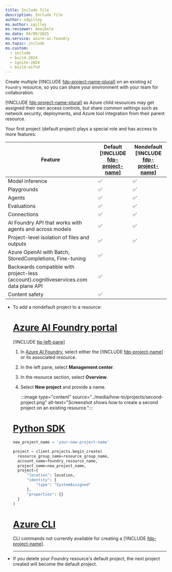 ```yaml
---
title: Include file
description: Include file
author: sdgilley
ms.author: sgilley
ms.reviewer: deeikele
ms.date: 04/09/2025
ms.service: azure-ai-foundry
ms.topic: include
ms.custom:
  - include
  - build-2024
  - ignite-2024
  - build-aifnd
---
```



Create multiple [!INCLUDE [fdp-project-name-plural](fdp-project-name-plural.md)] on an existing `AI Foundry` resource, so you can share your environment with your team for collaboration. 

[!INCLUDE [fdp-project-name-plural](fdp-project-name-plural.md)] as Azure child resources may get assigned their own access controls, but share common settings such as network security, deployments, and Azure tool integration from their parent resource.

Your first project (default project) plays a special role and has access to more features:

| Feature | Default [!INCLUDE [fdp-project-name](fdp-project-name.md)] | Nondefault [!INCLUDE [fdp-project-name](fdp-project-name.md)] |
|--|--|--|
| Model inference | ✅ | ✅ |
| Playgrounds | ✅ | ✅ |
| Agents | ✅ | ✅ |
| Evaluations | ✅ | ✅ |
| Connections | ✅ | ✅ |
| AI Foundry API that works with agents and across models | ✅ | ✅ |
| Project-level isolation of files and outputs | ✅ | ✅ |
| Azure OpenAI with Batch, StoredCompletions, Fine-tuning | ✅ |  |
| Backwards compatible with project-less {account}.cognitiveservices.com data plane API | ✅ |  |
| Content safety | ✅ |  |

* To add a nondefault project to a resource:
    
    # [Azure AI Foundry portal](#tab/ai-foundry)
    
    [!INCLUDE [tip-left-pane](tip-left-pane.md)]
    
    1. In [Azure AI Foundry](https://ai.azure.com), select either the [!INCLUDE [fdp-project-name](fdp-project-name.md)] or its associated resource.
    1. In the left pane, select **Management center**.
    1. In the resource section, select  **Overview**.
    1. Select **New project** and provide a name.
    
        :::image type="content" source="../media/how-to/projects/second-project.png" alt-text="Screenshot shows how to create a second project on an existing resource.":::
    
    
    # [Python SDK](#tab/python)
    
    ```python
    new_project_name = 'your-new-project-name'
    
    project = client.projects.begin_create(
      resource_group_name=resource_group_name,
      account_name=foundry_resource_name,
      project_name=new_project_name,
      project={
          "location": location,
          "identity": {
              "type": "SystemAssigned"
          },
          "properties": {}
      }
    )
    ```
    
    
    # [Azure CLI](#tab/azurecli)
    
    <!-- Use your existing values for {my_resource_group} and {foundry_resource_name} to add another project to the resource:
    
    ```azurecli
     az cognitiveservices account project create --resource-group {my_resource_group} --name {my_project_name} --account-name {foundry_resource_name} 
    ```
     -->
    CLI commands not currently available for creating a [!INCLUDE [fdp-project-name](fdp-project-name.md)].

    ---

* If you delete your Foundry resource's default project, the next project created will become the default project. 
